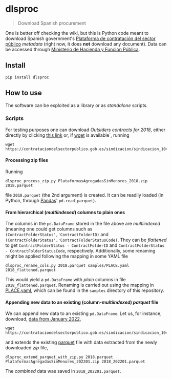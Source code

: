 # dlsproc
> Download Spanish procurement


One is better off checking the wiki, but this is Python code meant to download Spanish government's [Plataforma de contratación del sector público](https://contrataciondelestado.es) *metadata* (right now, it does **not** download any document). Data can be accessed through [Ministerio de Hacienda y Función Pública](https://www.hacienda.gob.es/es-ES/GobiernoAbierto/Datos%20Abiertos/Paginas/licitaciones_plataforma_contratacion.aspx).

## Install

`pip install dlsproc`

## How to use

The software can be exploited as a library or as *standalone* scripts. 

### Scripts

For testing purposes one can download *Outsiders contracts for 2018*, either directly by clicking [this link](https://contrataciondelsectorpublico.gob.es/sindicacion/sindicacion_1044/PlataformasAgregadasSinMenores_2018.zip) or, if [wget](https://www.gnu.org/software/wget/) is available`, running
```
wget https://contrataciondelsectorpublico.gob.es/sindicacion/sindicacion_1044/PlataformasAgregadasSinMenores_2018.zip
```

#### Processing zip files

Running
```
dlsproc_process_zip.py PlataformasAgregadasSinMenores_2018.zip 2018.parquet
```
file `2018.parquet` (the 2nd argument) is created. It can be readily loaded (in Python, through [Pandas](https://pandas.pydata.org/)' `pd.read_parquet`).

#### From hierarchical (*multiindexed*) columns to plain ones

The columns in the `pd.DataFrame` stored in the file above are *multiindexed* (meaning one could get columns such as `(ContractFolderStatus','ContractFolderID)` and `(ContractFolderStatus','ContractFolderStatusCode)`. They can be *flattened* to get `ContractFolderStatus - ContractFolderID` and `ContractFolderStatus - ContractFolderStatusCode`, respectively. Additionally, some renaming might be applied following the mapping in some YAML file
```
dlsproc_rename_cols.py 2018.parquet samples/PLACE.yaml 2018_flattened.parquet
```

This would yield a `pd.DataFrame` with *plain* columns in file `2018_flattened.parquet`. Renaming is carried out using the mapping in [PLACE.yaml](samples/PLACE.yaml), which can be found in the `samples` directory of this repository.

#### Appending new data to an existing (column-*multiindexed*) *parquet* file

We can append new data to an existing `pd.DataFrame`. Let us, for instance, download, [data from January 2022](https://contrataciondelsectorpublico.gob.es/sindicacion/sindicacion_1044/PlataformasAgregadasSinMenores_202201.zip),
```
wget https://contrataciondelsectorpublico.gob.es/sindicacion/sindicacion_1044/PlataformasAgregadasSinMenores_202201.zip
```
and extends the existing [parquet](https://parquet.apache.org/) file with data extracted from the newly downloaded *zip* file,
```
dlsproc_extend_parquet_with_zip.py 2018.parquet PlataformasAgregadasSinMenores_202201.zip 2018_202201.parquet
```
The *combined* data was saved in `2018_202201.parquet`.
